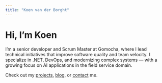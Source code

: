 ```yaml
---
title: "Koen van der Borght"
---
```


# Hi, I’m Koen

I’m a senior developer and Scrum Master at Gomocha, where I lead technical initiatives that improve software quality and team velocity. I specialize in .NET, DevOps, and modernizing complex systems — with a growing focus on AI applications in the field service domain.

Check out my [projects](/projects), [blog](/posts), or [contact](/contact) me.
